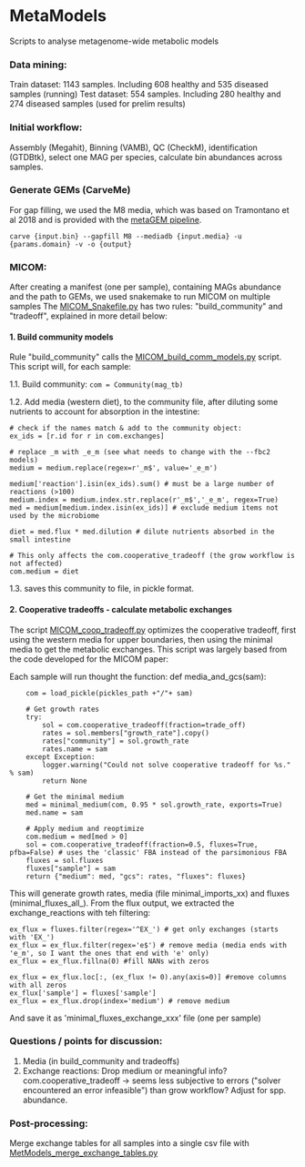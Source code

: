 # MetaModels
Scripts to analyse metagenome-wide metabolic models


### Data mining:
Train dataset: 1143 samples. Including 608 healthy and 535 diseased samples (running)
Test dataset: 554 samples. Including 280 healthy and 274 diseased samples (used for prelim results)

### Initial workflow:
Assembly (Megahit), Binning (VAMB), QC (CheckM), identification (GTDBtk), select one MAG per species, calculate bin abundances across samples.


### Generate GEMs (CarveMe)
For gap filling, we used the M8 media, which was based on Tramontano et al 2018 and is provided with the [metaGEM pipeline](https://github.com/franciscozorrilla/metaGEM).

`carve {input.bin} --gapfill M8 --mediadb {input.media} -u {params.domain} -v -o {output}`


### MICOM:

After creating a manifest (one per sample), containing MAGs abundance and the path to GEMs, we used snakemake to run MICOM on multiple samples
The [MICOM_Snakefile.py](https://github.com/vrmarcelino/MetaModels/tree/main/Snakemake/5_MICOM) has two rules: "build_community" and "tradeoff", explained in more detail below:

#### 1. Build community models

Rule "build_community" calls the [MICOM_build_comm_models.py](https://github.com/vrmarcelino/MetaModels/blob/main/MICOM_build_comm_models.py) script. This script will, for each sample:

1.1. Build community:
`com = Community(mag_tb)`

1.2. Add media (western diet), to the community file, after diluting some nutrients to account for absorption in the intestine:

```
# check if the names match & add to the community object:
ex_ids = [r.id for r in com.exchanges]

# replace _m with _e_m (see what needs to change with the --fbc2 models)
medium = medium.replace(regex=r'_m$', value='_e_m')

medium['reaction'].isin(ex_ids).sum() # must be a large number of reactions (>100)
medium.index = medium.index.str.replace(r'_m$','_e_m', regex=True)
med = medium[medium.index.isin(ex_ids)] # exclude medium items not used by the microbiome

diet = med.flux * med.dilution # dilute nutrients absorbed in the small intestine

# This only affects the com.cooperative_tradeoff (the grow workflow is not affected)
com.medium = diet
```

1.3. saves this community to file, in pickle format.


#### 2. Cooperative tradeoffs - calculate metabolic exchanges

The script [MICOM_coop_tradeoff.py](https://github.com/vrmarcelino/MetaModels/blob/main/MICOM_coop_tradeoff.py) optimizes the cooperative tradeoff, first using the western media for upper boundaries, then using the minimal media to get the metabolic exchanges. This script was largely based from the code developed for the MICOM paper:

Each sample will run thought the function:
def media_and_gcs(sam):

```
    com = load_pickle(pickles_path +"/"+ sam)

    # Get growth rates
    try:
        sol = com.cooperative_tradeoff(fraction=trade_off)
        rates = sol.members["growth_rate"].copy()
        rates["community"] = sol.growth_rate
        rates.name = sam
    except Exception:
        logger.warning("Could not solve cooperative tradeoff for %s." % sam)
        return None

    # Get the minimal medium
    med = minimal_medium(com, 0.95 * sol.growth_rate, exports=True)
    med.name = sam

    # Apply medium and reoptimize
    com.medium = med[med > 0]
    sol = com.cooperative_tradeoff(fraction=0.5, fluxes=True, pfba=False) # uses the 'classic' FBA instead of the parsimonious FBA
    fluxes = sol.fluxes
    fluxes["sample"] = sam
    return {"medium": med, "gcs": rates, "fluxes": fluxes}
```

This will generate growth rates, media (file minimal_imports_xx) and fluxes (minimal_fluxes_all_).
From the flux output, we extracted the exchange_reactions with teh filtering:

```
ex_flux = fluxes.filter(regex='^EX_') # get only exchanges (starts with 'EX_')
ex_flux = ex_flux.filter(regex='e$') # remove media (media ends with 'e_m', so I want the ones that end with 'e' only)
ex_flux = ex_flux.fillna(0) #fill NANs with zeros

ex_flux = ex_flux.loc[:, (ex_flux != 0).any(axis=0)] #remove columns with all zeros
ex_flux['sample'] = fluxes['sample']
ex_flux = ex_flux.drop(index='medium') # remove medium
```
And save it as 'minimal_fluxes_exchange_xxx' file (one per sample)


### Questions / points for discussion:
1. Media (in build_community and tradeoffs)
2. Exchange reactions: 
	Drop medium or meaningful info?
	com.cooperative_tradeoff -> seems less subjective to errors ("solver encountered an error infeasible") than grow workflow?
	Adjust for spp. abundance.


### Post-processing:
Merge exchange tables for all samples into a single csv file with [MetModels_merge_exchange_tables.py](https://github.com/vrmarcelino/MetaModels/blob/main/MetModels_merge_exchange_tables.py)






